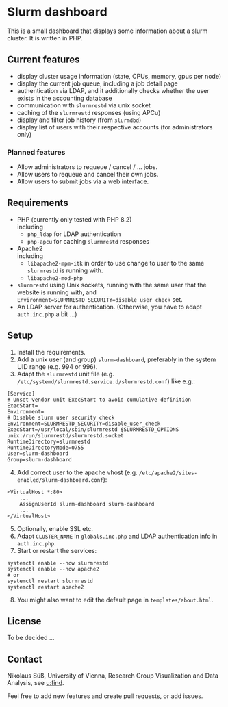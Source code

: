 # Slurm dashboard
This is a small dashboard that displays some information about a slurm cluster. It is written in PHP.

## Current features
- display cluster usage information (state, CPUs, memory, gpus per node)
- display the current job queue, including a job detail page
- authentication via LDAP, and it additionally checks whether the user exists in the accounting database
- communication with `slurmrestd` via unix socket
- caching of the `slurmrestd` responses (using APCu)
- display and filter job history (from `slurmdbd`)
- display list of users with their respective accounts (for administrators only)

### Planned features
- Allow administrators to requeue / cancel / ... jobs.
- Allow users to requeue and cancel their own jobs.
- Allow users to submit jobs via a web interface.

## Requirements
- PHP (currently only tested with PHP 8.2)<br>
  including
  - `php_ldap` for LDAP authentication
  - `php-apcu` for caching `slurmrestd` responses
- Apache2<br>
  including
  - `libapache2-mpm-itk` in order to use change to user to the same `slurmrestd` is running with.
  - `libapache2-mod-php`
- `slurmrestd` using Unix sockets, running with the same user that the website is running with, and `Environment=SLURMRESTD_SECURITY=disable_user_check` set.
- An LDAP server for authentication. (Otherwise, you have to adapt `auth.inc.php` a bit ...)

## Setup
1. Install the requirements.
2. Add a unix user (and group) `slurm-dashboard`, preferably in the system UID range (e.g. 994 or 996).
3. Adapt the `slurmrestd` unit file (e.g. `/etc/systemd/slurmrestd.service.d/slurmrestd.conf`) like e.g.:
```
[Service]
# Unset vendor unit ExecStart to avoid cumulative definition
ExecStart=
Environment=
# Disable slurm user security check
Environment=SLURMRESTD_SECURITY=disable_user_check
ExecStart=/usr/local/sbin/slurmrestd $SLURMRESTD_OPTIONS unix:/run/slurmrestd/slurmrestd.socket
RuntimeDirectory=slurmrestd
RuntimeDirectoryMode=0755
User=slurm-dashboard
Group=slurm-dashboard
```
4. Add correct user to the apache vhost (e.g. `/etc/apache2/sites-enabled/slurm-dashboard.conf`):
```
<VirtualHost *:80>
    ...
    AssignUserId slurm-dashboard slurm-dashboard
    ...
</VirtualHost>
```
5. Optionally, enable SSL etc.
6. Adapt `CLUSTER_NAME` in `globals.inc.php` and LDAP authentication info in `auth.inc.php`.
7. Start or restart the services:
```
systemctl enable --now slurmrestd
systemctl enable --now apache2
# or
systemctl restart slurmrestd
systemctl restart apache2
```
8. You might also want to edit the default page in `templates/about.html`.

## License
To be decided ...

## Contact
Nikolaus Süß, University of Vienna, Research Group Visualization and Data Analysis, see <a href="https://ufind.univie.ac.at/de/person.html?id=109904">u:find</a>.

Feel free to add new features and create pull requests, or add issues.